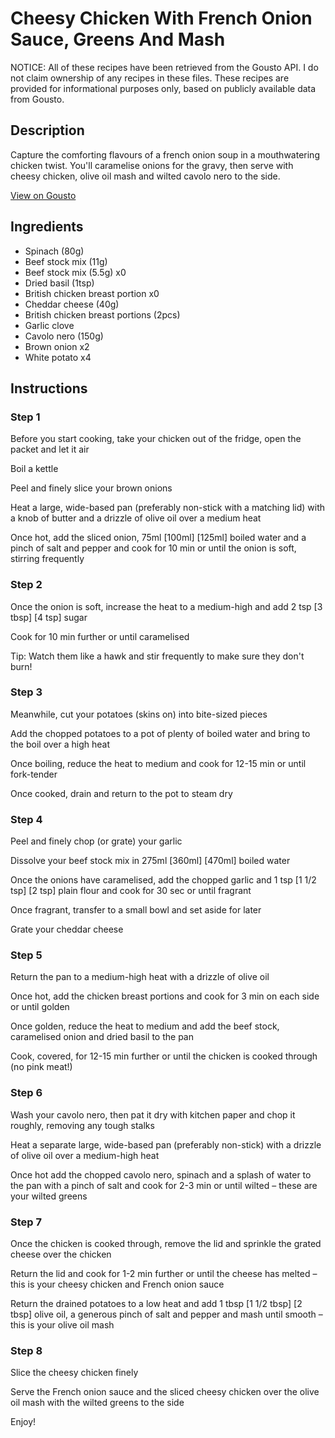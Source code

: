 # Cheesy Chicken With French Onion Sauce, Greens And Mash

NOTICE: All of these recipes have been retrieved from the Gousto API. I do not claim ownership of any recipes in these files. These recipes are provided for informational purposes only, based on publicly available data from Gousto.

## Description

Capture the comforting flavours of a french onion soup in a mouthwatering chicken twist. You'll caramelise onions for the gravy, then serve with cheesy chicken, olive oil mash and wilted cavolo nero to the side. 

[View on Gousto](https://www.gousto.co.uk/recipes/cookbook/cheesy-chicken-with-french-onion-sauce-greens-mash)

## Ingredients

- Spinach (80g)
- Beef stock mix (11g)
- Beef stock mix (5.5g) x0
- Dried basil (1tsp)
- British chicken breast portion x0
- Cheddar cheese (40g)
- British chicken breast portions (2pcs)
- Garlic clove
- Cavolo nero (150g)
- Brown onion x2
- White potato x4

## Instructions


### Step 1

Before you start cooking, take your chicken out of the fridge, open the packet and let it air

Boil a kettle

Peel and finely slice your brown onions

Heat a large, wide-based pan (preferably non-stick with a matching lid) with a knob of butter and a drizzle of olive oil over a medium heat

Once hot, add the sliced onion, 75ml <span class="text-purple">[100ml]</span> <span class="text-danger">[125ml]</span> boiled water and a pinch of salt and pepper and cook for 10 min or until the onion is soft, stirring frequently


### Step 2

Once the onion is soft, increase the heat to a medium-high and add 2 tsp <span class="text-purple">[3 tbsp]</span> <span class="text-danger">[4 tsp]</span> sugar

Cook for 10 min further or until caramelised

Tip: Watch them like a hawk and stir frequently to make sure they don't burn!


### Step 3

Meanwhile, cut your potatoes (skins on) into bite-sized pieces

Add the chopped potatoes to a pot of plenty of boiled water and bring to the boil over a high heat

Once boiling, reduce the heat to medium and cook for 12-15 min or until fork-tender

Once cooked, drain and return to the pot to steam dry


### Step 4

Peel and finely chop (or grate) your garlic

Dissolve your beef stock mix in 275ml <span class="text-purple">[360ml]</span> <span class="text-danger">[470ml]</span> boiled water

Once the onions have caramelised, add the chopped garlic and 1 tsp <span class="text-purple">[1 1/2 tsp]</span><span class="text-danger"> [2 tsp]</span> plain flour and cook for 30 sec or until fragrant

Once fragrant, transfer to a small bowl and set aside for later

Grate your cheddar cheese


### Step 5

Return the pan to a medium-high heat with a drizzle of olive oil

Once hot, add the chicken breast portions and cook for 3 min on each side or until golden

Once golden, reduce the heat to medium and add the beef stock, caramelised onion and dried basil to the pan

Cook, covered, for 12-15 min further or until the chicken is cooked through (no pink meat!)


### Step 6

Wash your cavolo nero, then pat it dry with kitchen paper and chop it roughly, removing any tough stalks

Heat a separate large, wide-based pan (preferably non-stick) with a drizzle of olive oil over a medium-high heat

Once hot add the chopped cavolo nero, spinach and a splash of water to the pan with a pinch of salt and cook for 2-3 min or until wilted – these are your wilted greens


### Step 7

Once the chicken is cooked through, remove the lid and sprinkle the grated cheese over the chicken

Return the lid and cook for 1-2 min further or until the cheese has melted – this is your cheesy chicken and French onion sauce

Return the drained potatoes to a low heat and add 1 tbsp <span class="text-purple">[1 1/2 tbsp] </span><span class="text-danger">[2 tbsp] </span>olive oil, a generous pinch of salt and pepper and mash until smooth – this is your olive oil mash

### Step 8

Slice the cheesy chicken finely

Serve the French onion sauce and the sliced cheesy chicken over the olive oil mash with the wilted greens to the side

Enjoy!

